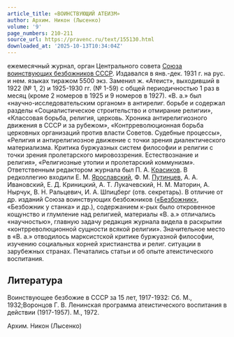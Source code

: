 ```yaml
---
article_title: «ВОИНСТВУЮЩИЙ АТЕИЗМ»
author: Архим. Никон (Лысенко)
volume: '9'
page_numbers: 210-211
source_url: https://pravenc.ru/text/155130.html
downloaded_at: '2025-10-13T10:34:04Z'
---
```


ежемесячный журнал, орган Центрального совета [Союза воинствующих безбожников СССР](<https://pravenc.ru/text/Союза воинствующих безбожников СССР.html>). Издавался в янв.-дек. 1931 г. на рус. и нем. языках тиражом 5500 экз. Заменил ж. «Атеист», выходивший в 1922 (№ 1, 2) и 1925-1930 гг. (№ 1-59) с общей периодичностью 1 раз в месяц (кроме 2 номеров в 1925 и 9 номеров в 1927). «В. а.» был «научно-исследовательским органом» в антирелиг. борьбе и содержал разделы «Социалистическое строительство и отмирание религии», «Классовая борьба, религия, церковь. Хроника антирелигиозного движения в СССР и за рубежом», «Контрреволюционная борьба церковных организаций против власти Советов. Судебные процессы», «Религия и антирелигиозное движение с точки зрения диалектического материализма. Критика буржуазных систем философии и религии с точки зрения пролетарского мировоззрения. Естествознание и религия», «Религиозные утопии и пролетарский коммунизм». Ответственным редактором журнала был П. А. [Красиков](https://pravenc.ru/text/Красиков.html). В редколлегию входили Е. М. [Ярославский](https://pravenc.ru/text/Ярославский.html), Ф. М. [Путинцев](https://pravenc.ru/text/Путинцев.html), А. А. Ивановский, Е. Д. Криницкий, А. Т. Лукачевский, Н. М. Маторин, А. Нырчук, В. Н. Ральцевич, И. А. Шпицберг (отв. секретарь). В отличие от др. изданий Союза воинствующих безбожников ([«Безбожник»](<https://pravenc.ru/text/ Безбожник .html>), «Безбожник у станка» и др.), содержанием к-рых было откровенное кощунство и глумление над религией, материалы «В. а.» отличались «научностью», главную задачу редакция журнала видела в раскрытии «контрреволюционной сущности всякой религии». Значительное место в «В. а.» отводилось марксистской критике буржуазной философии, изучению социальных корней христианства и религ. ситуации в зарубежных странах. Печатались статьи и об опыте атеистического воспитания.

## Литература

Воинствующее безбожие в СССР за 15 лет, 1917-1932: Сб. М., 1932;Воронцов Г. В. Ленинская программа атеистического воспитания в действии (1917-1957). М., 1972.

Архим. Никон (Лысенко)
